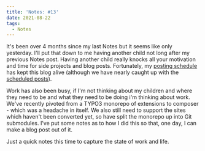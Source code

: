 ```yaml
---
title: 'Notes: #13'
date: 2021-08-22
tags:
  - Notes
---
```


It's been over 4 months since my last Notes but it seems like only yesterday. I'll put that down to me having another child not long after my previous Notes post. Having another child really knocks all your motivation and time for side projects and blog posts. Fortunately, my [posting schedule](/blog/my-2021-writing-schedule/) has kept this blog alive (although we have nearly caught up with the [scheduled posts](/scheduled/)).

Work has also been busy, if I'm not thinking about my children and where they need to be and what they need to be doing i'm thinking about work. We've recently pivoted from a TYPO3 monorepo of extensions to composer - which was a headache in itself. We also still need to support the sites which haven't been converted yet, so have split the monorepo up into Git submodules. I've put some notes as to how I did this so that, one day, I can make a blog post out of it.

Just a quick notes this time to capture the state of work and life.
